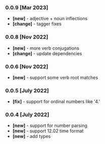 ### 0.0.9 [Mar 2023]
- **[new]** - adjective + noun inflections
- **[change]** - tagger fixes

### 0.0.8 [Nov 2022]
- **[new]** - more verb conjugations
- **[change]** - update dependencies

### 0.0.6 [Nov 2022]
- **[new]** - support some verb root matches

### 0.0.5 [July 2022]
- **[fix]** - support for ordinal numbers like '4.' 

### 0.0.4 [July 2022]
- **[new]** - support for number parsing
- **[new]** - support 12.02 time format
- **[new]** - add types